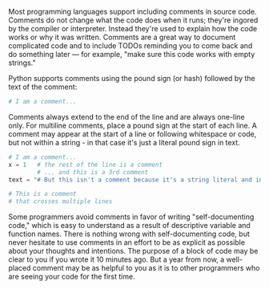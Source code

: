 Most programming languages support including comments in source code. Comments do not change what the code does when it runs; they're ingored by the compiler or interpreter. Instead they're used to explain how the code works or why it was written. Comments are a great way to document complicated code and to include TODOs reminding you to come back and do something later — for example, "make sure this code works with empty strings."

Python supports comments using the pound sign (or hash) followed by the text of the comment:

```python
# I am a comment...
```

Comments always extend to the end of the line and are always one-line only. For multiline comments, place a pound sign at the start of each line. A comment may appear at the start of a line or following whitespace or code, but not within a string - in that case it's just a literal pound sign in text.

```python
# I am a comment...
x = 1   # the rest of the line is a comment
        # ... and this is a 3rd comment
text = "# But this isn't a comment because it's a string literal and in quotes."

# This is a comment
# that crosses multiple lines
```

Some programmers avoid comments in favor of writing "self-documenting code," which is easy to understand as a result of descriptive variable and function names. There is nothing wrong with self-documenting code, but never hesitate to use comments in an effort to be as explicit as possible about your thoughts and intentions. The purpose of a block of code may be clear to you if you wrote it 10 minutes ago. But a year from now, a well-placed comment may be as helpful to you as it is to other programmers who are seeing your code for the first time.